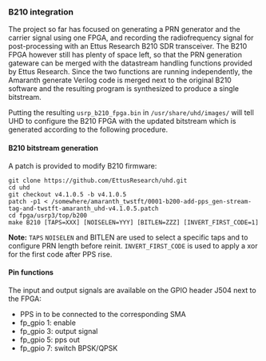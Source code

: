### B210 integration

The project so far has focused on generating a PRN generator and the
carrier signal using one FPGA, and recording the radiofrequency signal
for post-processing with an Ettus Research B210 SDR transceiver. The B210
FPGA however still has plenty of space left, so that the PRN generation 
gateware can be merged with the datastream handling functions provided by
Ettus Research. Since the two functions are running independently, the
Amaranth generate Verilog code is merged next to the original B210 software
and the resulting program is synthesized to produce a single bitstream.

Putting the resulting ``usrp_b210_fpga.bin`` in ``/usr/share/uhd/images/``
will tell UHD to configure the B210 FPGA with the updated bitstream which
is generated according to the following procedure.

#### B210 bitstream generation

A patch is provided to modify B210 firmware:

```
git clone https://github.com/EttusResearch/uhd.git
cd uhd
git checkout v4.1.0.5 -b v4.1.0.5
patch -p1 < /somewhere/amaranth_twstft/0001-b200-add-pps_gen-stream-tag-and-twstft-amaranth_uhd-v4.1.0.5.patch
cd fpga/usrp3/top/b200
make B210 [TAPS=XXX] [NOISELEN=YYY] [BITLEN=ZZZ] [INVERT_FIRST_CODE=1]
```

**Note:** `TAPS` `NOISELEN` and BITLEN are used to select a specific taps and to
configure PRN length before reinit. `INVERT_FIRST_CODE` is used to apply a xor
for the first code after PPS rise.

#### Pin functions

The input and output signals are available on the GPIO header J504 next
to the FPGA:

- PPS in to be connected to the corresponding SMA
- fp_gpio 1: enable
- fp_gpio 3: output signal
- fp_gpio 5: pps out
- fp_gpio 7: switch BPSK/QPSK
